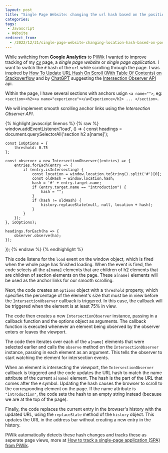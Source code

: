 ```yaml
---
layout: post
title: "Single Page Website: changing the url hash based on the position in the page"
categories: 
tags:
 - Javascript
 - Website
redirect_from:
  - /2022/12/31/single-page-website-changing-location-hash-based-on-position-in-page
---
```


While switching from **Google Analytics** to [PiWik](https://piwik.pro/) I wanted to improve tracking of my [cv](/cv) page, a _single page website_ or _single page application_. I want to switch the `#` hash of the `url` while scrolling through the page. I was inspired by [How To Update URL Hash On Scroll (With Table Of Contents) on Stackoverflow](https://stackoverflow.com/questions/58127310/how-to-update-url-hash-on-scroll-with-table-of-contents) and by [ChatGPT](https://chat.openai.com) suggesting the [Intersection Observer API](https://developer.mozilla.org/en-US/docs/Web/API/Intersection_Observer_API) api.

Within the page, I have several sections with anchors usign `<a name="">`, eg: `<section><h2><a name="experience"></a>Experience</h2> ... </section>`. 

We will implement smooth scrolling anchor links using the _Intersection Observer API_.

{% highlight javascript linenos %}
{% raw %}
window.addEventListener('load', () => {
    const headings = document.querySelectorAll('section h2 a[name]');

    const ioOptions = {
        threshold: 0.75
    };

    const observer = new IntersectionObserver((entries) => {
        entries.forEach(entry => {
            if (entry.isIntersecting) {
                const location = window.location.toString().split('#')[0];
                const oldHash = window.location.hash;
                hash = '#' + entry.target.name;
                if (entry.target.name == "introduction") {
                    hash = "";
                } 
                if (hash != oldHash) {
                    history.replaceState(null, null, location + hash);
                }
            }
        });
    }, ioOptions);

    headings.forEach(ha => {
        observer.observe(ha);
    });
});
{% endraw %}
{% endhighlight %}

This code listens for the `load` event on the window object, which is fired when the whole page has finished loading. When the event is fired, the code selects all the `a[name]` elements that are children of h2 elements that are children of section elements on the page. These `a[name]` elements will be used as the anchor links for our smooth scrolling.

Next, the code creates an `options` object with a `threshold` property, which specifies the percentage of the element's size that must be in view before the `IntersectionObserver` callback is triggered. In this case, the callback will be triggered when the element is at least 75% in view.

The code then creates a new `IntersectionObserver` instance, passing in a callback function and the options object as arguments. The callback function is executed whenever an element being observed by the observer enters or leaves the viewport.

The code then iterates over each of the `a[name]` elements that were selected earlier and calls the `observe` method on the `IntersectionObserver` instance, passing in each element as an argument. This tells the observer to start watching the element for intersection events.

When an element is intersecting the viewport, the `IntersectionObserver` callback is triggered and the code updates the URL hash to match the name attribute of the current `a[name]` element. The hash is the part of the URL that comes after the `#` symbol. Updating the hash causes the browser to scroll to the corresponding element on the page. If the name attribute is `"introduction"`, the code sets the hash to an empty string instead (because we are at the top of the page).

Finally, the code replaces the current entry in the browser's history with the updated URL, using the `replaceState` method of the `history` object. This updates the URL in the address bar without creating a new entry in the history.

PiWik automatically detects these hash changes and tracks these as seperate page views, more at [How to track a single-page application (SPA) from PiWik](https://help.piwik.pro/support/collecting-data/how-to-track-a-single-page-application/).


